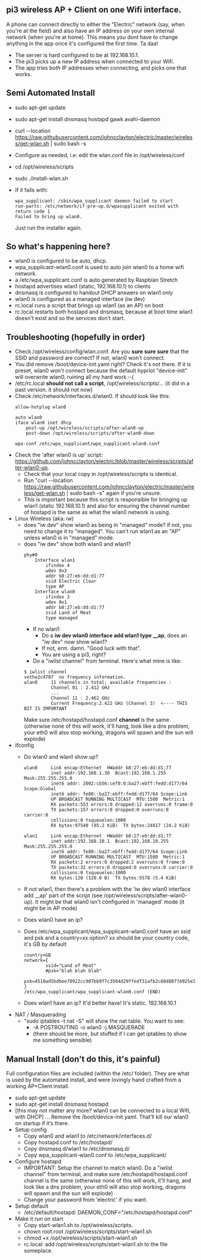 pi3 wireless AP + Client on one Wifi interface.
---

A phone can connect directly to either the "Electric" network (say, when you're at the field) and also have an IP address on your own internal network (when you're at home). This means you dont have to change anything in the app once it's configured the first time. Ta daa!
 - The server is hard configured to be at 192.168.10.1.
 - The pi3 picks up a new IP address when connected to your Wifi.
 - The app tries *both* IP addresses when connecting, and picks one that works.

Semi Automated Install
--
 - sudo apt-get update
 - sudo apt-get install dnsmasq hostapd gawk avahi-daemon
 - curl --location https://raw.githubusercontent.com/johncclayton/electric/master/wireless/get-wlan.sh | sudo bash -s
 - Configure as needed, i.e: edit the wlan.conf file in /opt/wireless/conf
 - cd /opt/wireless/scripts
 - sudo ./install-wlan.sh
 - If it fails with:

      ```
      wpa_supplicant: /sbin/wpa_supplicant daemon failed to start
      run-parts: /etc/network/if-pre-up.d/wpasupplicant exited with return code 1
      Failed to bring up wlan0.
      ```

   Just run the installer again.

So what's happening here?
--
- wlan0 is configured to be auto, dhcp.
- wpa_supplicant-wlan0.conf is used to auto join wlan0 to a home wifi network.
- a /etc/wpa_supplicant.conf is auto generated by Raspbian Stretch 
- hostapd advertises wlan1 (static, 192.168.10.1) to clients
- dnsmasq is configured to handout DHCP answers on wlan1 only
- wlan0 is configured as a managed interface (iw dev)
- rc.local runs a script that brings up wlan1 (as an AP) on boot
- rc.local restarts both hostapd and dnsmasq, because at boot time wlan1 doesn't exist and so the services don't start.

Troubleshooting (hopefully in order)
------------------------------------
- Check /opt/wireless/config/wlan.conf. Are you **sure** **sure** **sure** that the SSID and password are correct? If not, wlan0 won't connect.
- You did remove /boot/device-init.yaml right? Check it's not there. If it is preset, wlan0 won't connect because the default hypriot "device-init" will overwrite wlan0, ruining all my hard work :-(
- /etc/rc.local **should not call a script**, /opt/wireless/scripts/... (it did in a past version. it should not now)
- Check /etc/network/interfaces.d/wlan0. If should look like this:
    ```
    allow-hotplug wlan0

    auto wlan0
    iface wlan0 inet dhcp
        post-up /opt/wireless/scripts/after-wlan0-up
        post-down /opt/wireless/scripts/after-wlan0-down

    wpa-conf /etc/wpa_supplicant/wpa_supplicant-wlan0.conf
    ```
- Check the 'after wlan0 is up' script: https://github.com/johncclayton/electric/blob/master/wireless/scripts/after-wlan0-up.
    - Check that your local copy in /opt/wireless/scripts is identical.
    - Run "curl --location https://raw.githubusercontent.com/johncclayton/electric/master/wireless/get-wlan.sh | sudo bash -s" again if you're unsure.
    - This is important because this script is responsible for bringing up wlan1 (static 192.168.10.1) and also for ensuring the channel number of hostapd is the same as what the wlan0 network is using.
- Linux Wireless (aka: iw)
  - does "iw dev" show wlan0 as being in "managed" mode? if not, you need to change it to "managed". You can't run wlan1 as an "AP" unless wlan0 is in "managed" mode.
  - does "iw dev" show both wlan0 and wlan1?
    ```
    phy#0
    	Interface wlan1
    		ifindex 4
    		wdev 0x2
    		addr b8:27:eb:dd:d1:77
    		ssid Electric Clear
    		type AP
    	Interface wlan0
    		ifindex 3
    		wdev 0x1
    		addr b8:27:eb:dd:d1:77
    		ssid Land of Meat
    		type managed
    ```
    - If no wlan1:
        - Do a **iw dev wlan0 interface add wlan1 type __ap**, does an "iw dev" now show wlan1?
        - If not, erm. damn. "Good luck with that".
        - You are using a pi3, right?
    - Do a "iwlist channel" from terminal. Here's what mine is like:
     ```
     $ iwlist channel
     vethe2c4787  no frequency information.
     wlan0     11 channels in total; available frequencies :
               Channel 01 : 2.412 GHz
               ...
               Channel 11 : 2.462 GHz
               Current Frequency:2.422 GHz (Channel 3)  <---- THIS BIT IS IMPORTANT
       ```
       Make sure /etc/hostapd/hostapd.conf **channel** is the same (otherwise none of this will work, it'll hang, look like a dns problem, your eth0 will also stop working, dragons will spawn and the sun will explode)
- ifconfig
  - Do wlan0 and wlan1 show up?
    ```
    wlan0     Link encap:Ethernet  HWaddr b8:27:eb:dd:d1:77
              inet addr:192.168.1.30  Bcast:192.168.1.255  Mask:255.255.255.0
              inet6 addr: 2002:cb56:cef0:0:ba27:ebff:fedd:d177/64 Scope:Global
              inet6 addr: fe80::ba27:ebff:fedd:d177/64 Scope:Link
              UP BROADCAST RUNNING MULTICAST  MTU:1500  Metric:1
              RX packets:553 errors:0 dropped:12 overruns:0 frame:0
              TX packets:157 errors:0 dropped:0 overruns:0 carrier:0
              collisions:0 txqueuelen:1000
              RX bytes:97540 (95.2 KiB)  TX bytes:24817 (24.2 KiB)

    wlan1     Link encap:Ethernet  HWaddr b8:27:eb:dd:d1:77
              inet addr:192.168.10.1  Bcast:192.168.10.255  Mask:255.255.255.0
              inet6 addr: fe80::ba27:ebff:fedd:d177/64 Scope:Link
              UP BROADCAST RUNNING MULTICAST  MTU:1500  Metric:1
              RX packets:2 errors:0 dropped:2 overruns:0 frame:0
              TX packets:32 errors:0 dropped:0 overruns:0 carrier:0
              collisions:0 txqueuelen:1000
              RX bytes:120 (120.0 B)  TX bytes:5578 (5.4 KiB)

    ```
  - If not wlan1, then there's a problem with the 'iw dev wlan0 interface add __ap' part of the script (see /opt/wireless/scripts/after-wlan0-up). It might be that wlan0 isn't configured in 'managed' mode (it might be in AP mode)
  - Does wlan0 have an ip?
  - Does /etc/wpa_supplicant/wpa_supplicant-wlan0.conf have an ssid and psk and a country=xx option?  xx should be your country code, it's GB by default

    ```
    country=GB
    network={
            ssid="Land of Meat"
            #psk="blah blah blah"
            psk=4510ad5bdbee70922cc907bb9f7c3504d29ffedf31afb2c60d80774925e3215c
    }
    /etc/wpa_supplicant/wpa_supplicant-wlan0.conf (END)
    ```
  - Does wlan1 have an ip? It'd better have! It's static. 192.168.10.1
- NAT / Masquerading
  - "sudo iptables -t nat -S" will show the nat table. You want to see:
    - -A POSTROUTING -o wlan0 -j MASQUERADE
    - (there should be more, but stuffed if I can get iptables to show me something sensible)



Manual Install (don't do this, it's painful)
---
Full configuration files are included (within the /etc/ folder).  They are what is used by the automated install, and were lovingly hand crafted from a working AP+Client install.

- sudo apt-get update
- sudo apt-get install dnsmasq hostapd
- [this may not matter any more?  wlan0 can be connected to a local Wifi, with DHCP] ... Remove the /boot/device-init.yaml. That’ll kill our wlan0 on startup if it’s there.
- Setup config
  - Copy wlan0 and wlan1 to /etc/network/interfaces.d/
  - Copy hostapd.conf to /etc/hostapd/
  - Copy dnsmasq.d/wlan1 to /etc/dnsmasq.d/
  - Copy wpa_supplicant-wlan0.conf to /etc/wpa_supplicant/
- Configure hostapd
  - IMPORTANT: Setup the channel to match wlan0. Do a "iwlist channel" from terminal, and make sure /etc/hostapd/hostapd.conf channel is the same (otherwise none of this will work, it'll hang, and look like a dns problem, your eth0 will also stop working, dragons will spawn and the sun will explode)
  - Change your password from 'electric' if you want.
- Setup default
  - /etc/default/hostapd: DAEMON_CONF="/etc/hostapd/hostapd.conf"
- Make it run on start
  - Copy start-wlan1.sh to /opt/wireless/scripts.
  - chown root.root /opt/wireless/scripts/start-wlan1.sh
  - chmod +x /opt/wireless/scripts/start-wlan1.sh
  - rc.local: add /opt/wireless/scripts/start-wlan1.sh to the file someplace.
